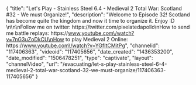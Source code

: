{
    "title": "Let's Play - Stainless Steel 6.4 - Medieval 2 Total War: Scotland #32 - We must Organize!",
    "description": "Welcome to Episode 32!  Scotland has become quite the kingdom and now it time to organize it.  Enjoy :D  \n\n\nFollow me on twitter: https:\/\/twitter.com\/pixelatedapollo\nHow to send me battle replays: https:\/\/www.youtube.com\/watch?v=7nG3uZoDkCU\nHow to play Medieval 2 Online: https:\/\/www.youtube.com\/watch?v=YGfItCMitPg",
    "channelid": "117406363",
    "videoid": "117405656",
    "date_created": "1436353200",
    "date_modified": "1506478251",
    "type": "captivate",
    "layout": "channelVideo",
    "url": "\/evacuating\/let-s-play-stainless-steel-6-4-medieval-2-total-war-scotland-32-we-must-organize\/117406363-117405656"
}